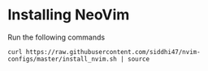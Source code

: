 # Installing NeoVim

Run the following commands

```
curl https://raw.githubusercontent.com/siddhi47/nvim-configs/master/install_nvim.sh | source

```
